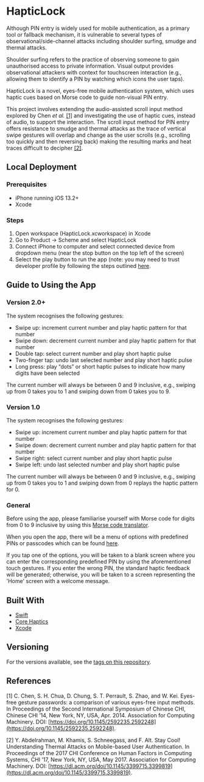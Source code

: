 # HapticLock

Although PIN entry is widely used for mobile authentication, as a primary tool or fallback mechanism, it is vulnerable to several types of observational/side-channel attacks including shoulder surfing, smudge and thermal attacks. 

Shoulder surfing refers to the practice of observing someone to gain unauthorised access to private information. Visual output provides observational attackers with context for touchscreen interaction (e.g., allowing them to identify a PIN by watching which icons the user taps).

HapticLock is a novel, eyes-free mobile authentication system, which uses haptic cues based on Morse code to guide non-visual PIN entry. 

This project involves extending the audio-assisted scroll input method explored by Chen *et al.* [[1]](#1) and investigating the use of haptic cues, instead of audio, to support the interaction. The scroll input method for PIN entry offers resistance to smudge and thermal attacks as the trace of vertical swipe gestures will overlap and change as the user scrolls (e.g., scrolling too quickly and then reversing back) making the resulting marks and heat traces difficult to decipher [[2]](#2).

## Local Deployment

### Prerequisites

* iPhone running iOS 13.2+
* Xcode 

### Steps

1. Open workspace (HapticLock.xcworkspace) in Xcode
2. Go to Product -> Scheme and select HapticLock
3. Connect iPhone to computer and select connected device from dropdown menu (near the stop button on the top left of the screen)
4. Select the play button to run the app (note: you may need to trust developer profile by following the steps outlined [here](https://apple.stackexchange.com/questions/206143/ios-untrusted-developer-error-when-testing-app/206144).

## Guide to Using the App

### Version 2.0+

The system recognises the following gestures:
* Swipe up: increment current number and play haptic pattern for that number 
* Swipe down: decrement current number and play haptic pattern for that number 
* Double tap: select current number and play short haptic pulse 
* Two-finger tap: undo last selected number and play short haptic pulse 
* Long press: play “dots” or short haptic pulses to indicate how many digits have been selected

The current number will always be between 0 and 9 inclusive, e.g., swiping up from 0 takes you to 1 and swiping down from 0 takes you to 9. 

### Version 1.0

The system recognises the following gestures:
* Swipe up: increment current number and play haptic pattern for that number 
* Swipe down: decrement current number and play haptic pattern for that number 
* Swipe right: select current number and play short haptic pulse 
* Swipe left: undo last selected number and play short haptic pulse

The current number will always be between 0 and 9 inclusive, e.g., swiping up from 0 takes you to 1 and swiping down from 0 replays the haptic pattern for 0. 

### General

Before using the app, please familiarise yourself with Morse code for digits from 0 to 9 inclusive by using this [Morse code translator](https://morsecode.world/international/translator.html).

When you open the app, there will be a menu of options with predefined PINs or passcodes which can be found [here](https://github.com/gdcodes/HapticLock/blob/main/HapticLock/HapticLock/HapticLock/PredefinedValues.swift).

If you tap one of the options, you will be taken to a blank screen where you can enter the corresponding predefined PIN by using the aforementioned touch gestures. If you enter the wrong PIN, the standard haptic feedback will be generated; otherwise, you will be taken to a screen representing the 'Home' screen with a welcome message.

## Built With

* [Swift](https://developer.apple.com/swift) 
* [Core Haptics](https://developer.apple.com/documentation/CoreHaptics) 
* [Xcode](https://developer.apple.com/xcode) 

## Versioning

For the versions available, see the [tags on this repository](https://github.com/gdcodes/HapticLock/releases). 

## References

<a id="1">[1]</a> 
C. Chen, S. H. Chua, D. Chung, S. T. Perrault,
S. Zhao, and W. Kei. Eyes-free gesture passwords: a comparison of various eyes-free input methods. In Proceedings of the Second International Symposium of Chinese CHI, Chinese CHI ’14, New York, NY, USA, Apr. 2014. Association for Computing Machinery. DOI: [https://doi.org/10.1145/2592235.2592248](https://doi.org/10.1145/2592235.2592248).

<a id="2">[2]</a> 
Y. Abdelrahman, M. Khamis, S. Schneegass, and
F. Alt. Stay Cool! Understanding Thermal Attacks on Mobile-based User Authentication. In Proceedings of the 2017 CHI Conference on Human Factors in Computing Systems, CHI ’17, New York, NY, USA, May 2017. Association for Computing Machinery. DOI: [https://dl.acm.org/doi/10.1145/3399715.3399819](https://dl.acm.org/doi/10.1145/3399715.3399819).
